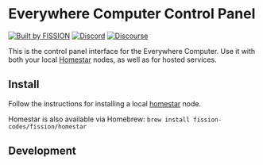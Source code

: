 # Everywhere Computer Control Panel

[![Built by FISSION](https://img.shields.io/badge/⌘-Built_by_FISSION-purple.svg)](https://fission.codes) [![Discord](https://img.shields.io/discord/478735028319158273.svg)](https://discord.gg/zAQBDEq) [![Discourse](https://img.shields.io/discourse/https/talk.fission.codes/topics)](https://talk.fission.codes)

This is the control panel interface for the Everywhere Computer. Use it with both your local [Homestar](https://github.com/ipvm-wg/homestar/) nodes, as well as for hosted services.

## Install

Follow the instructions for installing a local [homestar](https://github.com/ipvm-wg/homestar) node.

Homestar is also available via Homebrew: `brew install fission-codes/fission/homestar`

## Development
